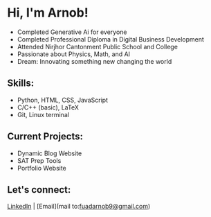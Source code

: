 # Hi, I'm Arnob!
- Completed Generative Ai for everyone
- Completed Professional Diploma in Digital Business Development
- Attended Nirjhor Cantonment Public School and College
- Passionate about Physics, Math, and AI
- Dream: Innovating something new changing the world

## Skills:
- Python, HTML, CSS, JavaScript
- C/C++ (basic), LaTeX
- Git, Linux terminal

## Current Projects:
- Dynamic Blog Website
- SAT Prep Tools
- Portfolio Website

## Let's connect:
[LinkedIn](https://www.linkedin.com/in/fuad-arnob?utm_source=share&utm_campaign=share_via&utm_content=profile&utm_medium=android_app) | [Email](mail to:fuadarnob9@gmail.com)
